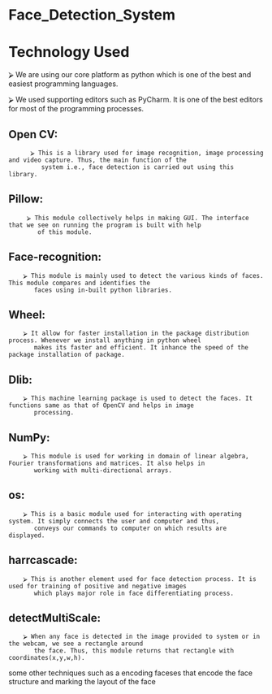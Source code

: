 # Face_Detection_System
# Technology Used

⮚ We are using our core platform as python which is one of the best and easiest programming languages.

⮚ We used supporting editors such as PyCharm. It is one of the best editors for most of the programming processes.

## Open CV: 
          ⮚ This is a library used for image recognition, image processing and video capture. Thus, the main function of the 
             system i.e., face detection is carried out using this library.

## Pillow: 
         ⮚ This module collectively helps in making GUI. The interface that we see on running the program is built with help 
            of this module.

## Face-recognition: 
        ⮚ This module is mainly used to detect the various kinds of faces. This module compares and identifies the 
           faces using in-built python libraries.
## Wheel: 
        ⮚ It allow for faster installation in the package distribution process. Whenever we install anything in python wheel 
           makes its faster and efficient. It inhance the speed of the package installation of package.
        

## Dlib:
        ⮚ This machine learning package is used to detect the faces. It functions same as that of OpenCV and helps in image 
           processing.
## NumPy: 
        ⮚ This module is used for working in domain of linear algebra, Fourier transformations and matrices. It also helps in 
           working with multi-directional arrays.
## os: 
        ⮚ This is a basic module used for interacting with operating system. It simply connects the user and computer and thus, 
           conveys our commands to computer on which results are displayed.
           
## harrcascade: 
        ⮚ This is another element used for face detection process. It is used for training of positive and negative images 
           which plays major role in face differentiating process.
           
## detectMultiScale:
        ⮚ When any face is detected in the image provided to system or in the webcam, we see a rectangle around 
           the face. Thus, this module returns that rectangle with coordinates(x,y,w,h).

some other techniques such as a encoding faceses that encode the face structure and marking the layout of the face 
